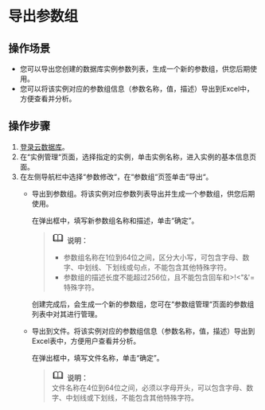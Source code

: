 # 导出参数组<a name="rds_10_0042"></a>

## 操作场景<a name="rds_08_0042_section2406221536"></a>

-   您可以导出您创建的数据库实例参数列表，生成一个新的参数组，供您后期使用。
-   您可以将该实例对应的参数组信息（参数名称，值，描述）导出到Excel中，方便查看并分析。

## 操作步骤<a name="rds_08_0042_section1472455119616"></a>

1.  [登录云数据库](https://support.huaweicloud.com/qs-rds/rds_login.html)。
2.  在“实例管理“页面，选择指定的实例，单击实例名称，进入实例的基本信息页面。
3.  在左侧导航栏中选择“参数修改“，在“参数组“页签单击“导出“。
    -   导出到参数组。将该实例对应参数列表导出并生成一个参数组，供您后期使用。

        在弹出框中，填写新参数组名称和描述，单击“确定”。

        >![](public_sys-resources/icon-note.gif) **说明：**   
        >-   参数组名称在1位到64位之间，区分大小写，可包含字母、数字、中划线、下划线或句点，不能包含其他特殊字符。  
        >-   参数组的描述长度不能超过256位，且不能包含回车和\>!<"&'=特殊字符。  

        创建完成后，会生成一个新的参数组，您可在“参数组管理“页面的参数组列表中对其进行管理。

    -   导出到文件。将该实例对应的参数组信息（参数名称，值，描述）导出到Excel表中，方便用户查看并分析。

        在弹出框中，填写文件名称，单击“确定”。

        >![](public_sys-resources/icon-note.gif) **说明：**   
        >文件名称在4位到64位之间，必须以字母开头，可以包含字母、数字、中划线或下划线，不能包含其他特殊字符。  



